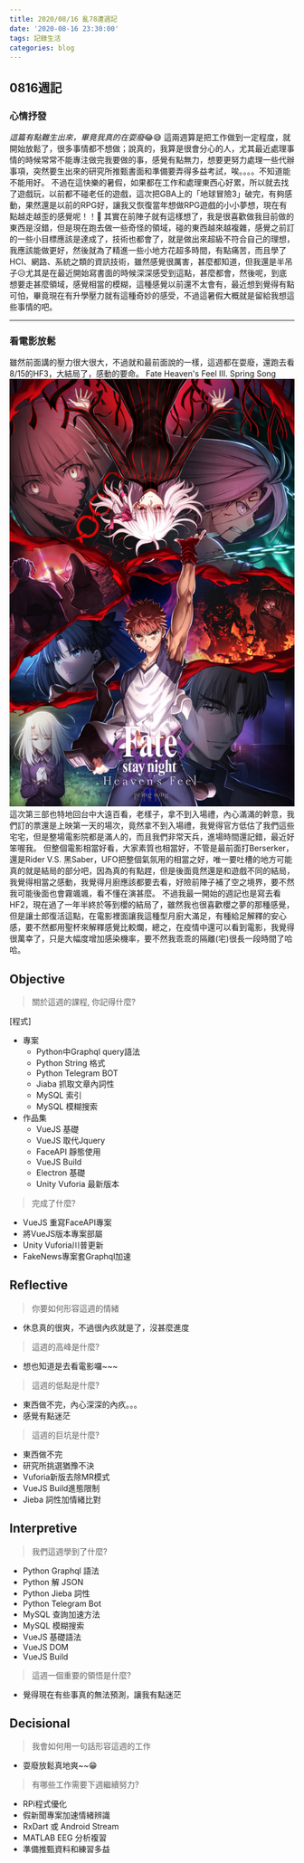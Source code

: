 ```yaml
---
title: 2020/08/16 亂78遭週記
date: '2020-08-16 23:30:00'
tags: 記錄生活
categories: blog
---
```

## **0816週記**

### 心情抒發
*這篇有點難生出來，畢竟我真的在耍廢*😂😅
這兩週算是把工作做到一定程度，就開始放鬆了，很多事情都不想做；說真的，我算是很會分心的人，尤其最近處理事情的時候常常不能專注做完我要做的事，感覺有點無力，想要更努力處理一些代辦事項，突然要生出來的研究所推甄書面和準備要弄得多益考試，唉。。。。不知道能不能用好。
不過在這快樂的暑假，如果都在工作和處理東西心好累，所以就去找了遊戲玩，以前都不碰老任的遊戲，這次把GBA上的「地球冒險3」破完，有夠感動，果然還是以前的RPG好，讓我又恢復當年想做RPG遊戲的小小夢想，現在有點越走越歪的感覺呢！！🤔
其實在前陣子就有這樣想了，我是很喜歡做我目前做的東西是沒錯，但是現在跑去做一些奇怪的領域，碰的東西越來越複雜，感覺之前訂的一些小目標應該是達成了，技術也都會了，就是做出來超級不符合自己的理想，我應該能做更好，然後就為了精進一些小地方花超多時間，有點痛苦，而且學了HCI、網路、系統之類的資訊技術，雖然感覺很厲害，甚麼都知道，但我還是半吊子😥尤其是在最近開始寫書面的時候深深感受到這點，甚麼都會，然後呢，到底想要走甚麼領域，感覺相當的模糊，這種感覺以前還不太會有，最近想到覺得有點可怕，畢竟現在有升學壓力就有這種奇妙的感受，不過這暑假大概就是留給我想這些事情的吧。

---
<!-- more -->
### 看電影放鬆
雖然前面講的壓力很大很大，不過就和最前面說的一樣，這週都在耍廢，還跑去看8/15的HF3，大結局了，感動的要命。
Fate Heaven's Feel III. Spring Song
![](https://raw.githubusercontent.com/kidneyweakx/img-host/image/image/20200817.jpg)
這次第三部也特地回台中大遠百看，老樣子，拿不到入場禮，內心滿滿的幹意，我們訂的票還是上映第一天的場次，竟然拿不到入場禮，我覺得官方低估了我們這些宅宅，但是整場電影院都是滿人的，而且我們非常天兵，進場時間還記錯，最近好笨喔我。
但整個電影相當好看，大家素質也相當好，不管是最前面打Berserker，還是Rider V.S. 黑Saber，UFO把整個氣氛用的相當之好，唯一要吐槽的地方可能真的就是結局的部分吧，因為真的有點趕，但是後面竟然還是和遊戲不同的結局，我覺得相當之感動，我覺得月廚應該都要去看，好險前陣子補了空之境界，要不然我可能後面也會霧颯颯，看不懂在演甚麼。
不過我最一開始的週記也是寫去看HF2，現在過了一年半終於等到櫻的結局了，雖然我也很喜歡櫻之夢的那種感覺，但是讓士郎復活這點，在電影裡面讓我這種型月廚大滿足，有種給足解釋的安心感，要不然都用聖杯來解釋感覺比較爛，總之，在疫情中還可以看到電影，我覺得很萬幸了，只是大幅度增加感染機率，要不然我乖乖的隔離(宅)很長一段時間了哈哈。

## **Objective**

> 關於這週的課程, 你記得什麼?

[程式]
- 專案
    - Python中Graphql query語法
    - Python String 格式
    - Python Telegram BOT
    - Jiaba 抓取文章內詞性
    - MySQL 索引
    - MySQL 模糊搜索
- 作品集
    - VueJS 基礎
    - VueJS 取代Jquery
    - FaceAPI 靜態使用
    - VueJS Build
    - Electron 基礎
    - Unity Vuforia 最新版本

> 完成了什麼?

- VueJS 重寫FaceAPI專案
- 將VueJS版本專案部屬
- Unity Vuforia川普更新
- FakeNews專案套Graphql加速


## **Reflective**

> 你要如何形容這週的情緒

* 休息真的很爽，不過很內疚就是了，沒甚麼進度

> 這週的高峰是什麼?

* 想也知道是去看電影囉~~~

> 這週的低點是什麼?

* 東西做不完，內心深深的內疚。。。
* 感覺有點迷茫

> 這週的巨坑是什麼?

* 東西做不完
* 研究所挑選猶豫不決
* Vuforia新版去除MR模式
* VueJS Build進態限制
* Jieba 詞性加情緒比對

## **Interpretive**

> 我們這週學到了什麼?

- Python Graphql 語法
- Python 解 JSON
- Python Jieba 詞性
- Python Telegram Bot
- MySQL 查詢加速方法
- MySQL 模糊搜索
- VueJS 基礎語法
- VueJS DOM
- VueJS Build

> 這週一個重要的領悟是什麼?

* 覺得現在有些事真的無法預測，讓我有點迷茫

## **Decisional**

> 我會如何用一句話形容這週的工作

* 耍廢放鬆真地爽~~😁

> 有哪些工作需要下週繼續努力?

- RPi程式優化
- 假新聞專案加速情緒辨識
- RxDart 或 Android Stream
- MATLAB EEG 分析複習
- 準備推甄資料和練習多益
